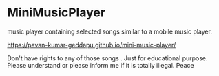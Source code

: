 # MiniMusicPlayer

music player containing selected songs similar to a mobile music player.

https://pavan-kumar-geddapu.github.io/mini-music-player/

Don't have rights to any of those songs . Just for educational purpose. Please understand or please inform me if it is totally illegal. Peace
